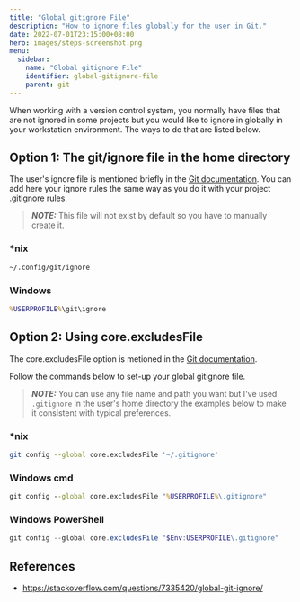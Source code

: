 ```yaml
---
title: "Global gitignore File"
description: "How to ignore files globally for the user in Git."
date: 2022-07-01T23:15:00+08:00
hero: images/steps-screenshot.png
menu:
  sidebar:
    name: "Global gitignore File"
    identifier: global-gitignore-file
    parent: git
---
```


When working with a version control system, you normally have files that are
not ignored in some projects but you would like to ignore in globally in your
workstation environment. The ways to do that are listed below.

## Option 1: The git/ignore file in the home directory

The user's ignore file is mentioned briefly in the
[Git documentation](https://git-scm.com/docs/gitignore#_synopsis). You can add
here your ignore rules the same way as you do it with your project .gitignore
rules.

> ***NOTE:*** This file will not exist by default so you have to manually create
it.

### *nix

```bash
~/.config/git/ignore
```

### Windows

```cmd
%USERPROFILE%\git\ignore
```

## Option 2: Using core.excludesFile

The core.excludesFile option is metioned in the
[Git documentation](https://git-scm.com/docs/gitignore#_cofiguration).

Follow the commands below to set-up your global gitignore file.

> ***NOTE:*** You can use any file name and path you want but I've used
`.gitignore` in the user's home directory the examples below to make it
consistent with typical preferences.

<!-- markdownlint-disable-next-line MD024-->
### *nix

```bash
git config --global core.excludesFile '~/.gitignore'
```

### Windows cmd

```cmd
git config --global core.excludesFile "%USERPROFILE%\.gitignore"
```

### Windows PowerShell

```powershell
git config --global core.excludesFile "$Env:USERPROFILE\.gitignore"
```

## References

- <https://stackoverflow.com/questions/7335420/global-git-ignore/>
